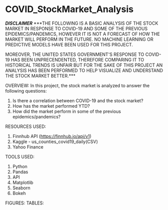 # COVID_StockMarket_Analysis

***DISCLAIMER***
***THE FOLLOWING IS A BASIC ANALYSIS OF THE STOCK MARKET IN RESPONSE TO COVID-19 AND SOME OF THE PREVIOUS EPIDEMICS/PANDEMICS, HOWEVER IT IS NOT A FORECAST OF HOW THE MARKET WILL PERFORM IN THE FUTURE. NO MACHINE LEARNING OR PREDICTIVE MODELS HAVE BEEN USED FOR THIS PROJECT.

MOREOVER, THE UNITED STATES GOVERNMENT'S RESPONSE TO COVID-19 HAS BEEN UNPRECENDENTED, THEREFORE COMPARING IT TO HISTORICAL TRENDS IS UNFAIR BUT FOR THE SAKE OF THIS PROJECT AN ANALYSIS HAS BEEN PERFORMED TO HELP VISUALIZE AND UNDERSTAND THE STOCK MARKET BETTER.***

OVERVIEW:
In this project, the stock market is analyzed to answer the following questions:

1. Is there a correlation between COVID-19 and the stock market?
2. How has the market performed YTD?
3. How did the market perform in some of the previous epidemics/pandemics?

RESOURCES USED:
1. Finnhub API (https://finnhub.io/api/v1)
2. Kaggle - us_counties_covid19_daily(CSV)
3. Yahoo Finance

TOOLS USED:
1. Python
2. Pandas
3. API
4. Matplotlib
5. Seaborn
6. Bokeh

FIGURES:
TABLES:
